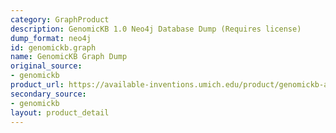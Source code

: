 ```yaml
---
category: GraphProduct
description: GenomicKB 1.0 Neo4j Database Dump (Requires license)
dump_format: neo4j
id: genomickb.graph
name: GenomicKB Graph Dump
original_source:
- genomickb
product_url: https://available-inventions.umich.edu/product/genomickb-a-knowledgebase-for-the-human-genome
secondary_source:
- genomickb
layout: product_detail
---
```

